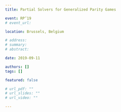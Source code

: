 ```yaml
---
title: Partial Solvers for Generalized Parity Games

event: RP’19
# event_url:

location: Brussels, Belgium

# address:
# summary: 
# abstract:

date: 2019-09-11

authors: []
tags: []

featured: false

# url_pdf: ""
# url_slides: ""
# url_video: ""

---
```

